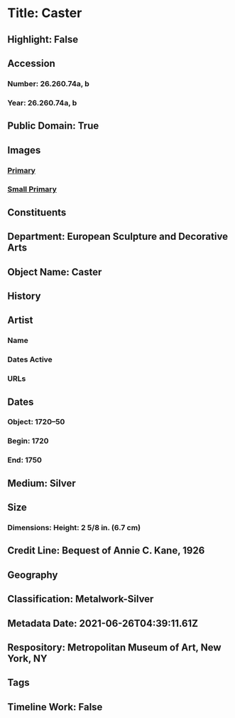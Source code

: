 # Title: Caster
## Highlight: False
## Accession
### Number: 26.260.74a, b
### Year: 26.260.74a, b
## Public Domain: True
## Images
### [Primary](https://images.metmuseum.org/CRDImages/es/original/66251.jpg)
### [Small Primary](https://images.metmuseum.org/CRDImages/es/web-large/66251.jpg)
## Constituents
## Department: European Sculpture and Decorative Arts
## Object Name: Caster
## History
## Artist
### Name
### Dates Active
### URLs
## Dates
### Object: 1720–50
### Begin: 1720
### End: 1750
## Medium: Silver
## Size
### Dimensions: Height: 2 5/8 in. (6.7 cm)
## Credit Line: Bequest of Annie C. Kane, 1926
## Geography
## Classification: Metalwork-Silver
## Metadata Date: 2021-06-26T04:39:11.61Z
## Respository: Metropolitan Museum of Art, New York, NY
## Tags
## Timeline Work: False